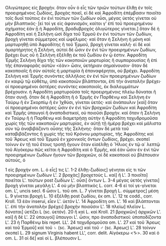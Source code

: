 Ολιγώτερος εἰς βροχήν. ὅταν οὖν ὁ εἷς τῶν τριῶν τούτων ἔλθῃ ἐν τοῖς προειρημένοις ζωδίοις, βροχὰς ποιεῖ, εἰ δὲ καὶ Ἀφροδίτη ἐπέμβασιν ποιοῖτο τοῖς δυοῖ τούτοις ἐν ἐνὶ τούτων τῶν ζωδίων οὖσι, μέγας ὑετὸς γίνεται οὐ μὴν βλαπτικός· [εἰ τοί γε εἰς ἀφανισμόν, καίτοι γ’ ἐπὶ τοῦ προειρημένου σχήματος ἐὰν ᾖ ἡ Ἀφροδίτη, βραδυβροχός ὀλιγώτερος γίνεται.] ὅταν δὲ ἡ Ἀφροδίτη καὶ ἡ Σελήνη ὡσὶ δίχα τοῦ Ἑρμοῦ ἐν ἐνὶ τούτων τῶν ζωδίων, βροχὴ γίνεται σύμμετρος καὶ ὠφέλιμος· καὶ ὅταν ἡ Σελήνη ἡ μόνη καὶ μαρτυρηθῇ ὑπὸ Ἀφροδίτης ἢ τοῦ Ἑρμοῦ, βροχὴ γίνεται καλή· εἰ δὲ καὶ ἁμαρτήρητος ἡ Σελήνη, αὐτοὶ δὲ ὦσιν ἐν ἐνὶ τῶν προειρημένων ζωδίων, βρέχει ἕως οὗ ἡ Σελήνη ἐξέλθῃ ἐκ τοῦ ζωδίου ἐν ᾧ ἐστιν. Ἀφροδίτη Ἑρμῆς Σελήνη δίχα τῆς τῶν κακοποιῶν μαρτυρίας ἢ συμπαρουσίας ἢ ἐπὶ τῆς ἐπαναφορᾶς αὐτῶν <ἐὰν> ὦσιν, ὑετήριαν σημαίνουσιν· ὅταν δὲ κακοποιοῖς ἢ σὺν αὐτοῖς ἡ μαρτυρία ἢ ἐπαναφέρηται, οὐ βρέχει. Ἀφροδίτη Σελήνη καὶ Ἑρμῆς συνόντες ἀλλήλοις ἐν ἐνὶ τῶν προειρημένων ζωδίων ἐν καιρῷ τῷ εὐθέτῳ, ὑπὸ κακοποιῶν βλάπτονται, ἐπὶ τὴν ἀνατολὴν βρέχει· οἱ προειρημένοι ἀστέρες συνόντες κακοποιοῖς, ἐκ διαλειμμάτων βρέχουσιν. ἡ Ἀφροδίτη μαρτυροῦσα τοῖς προειρημένοις πλείω δύναται ἢ ὅταν συνῇ. ὅταν δὲ ἡ Ἀφροδίτη ἢ ὁ Ἑρμῆς ἐν Παρθένῳ καὶ Σελήνη ἐν Ταύρῳ ἢ ἐν Σκορπίῳ ἢ ἐν Ἰχθύσι, γίνεται ὑετός· καὶ ἀνάπαυλιν [καὶ] ὅταν οἱ προειρημένοι ἀστέρες ὦσιν ἐν ἐνὶ τῶν βροχικῶν ζωδίων καὶ Ἀφροδίτη καὶ Ἑρμῆς ὑπαυγοὶ ἢ ἀναποδιστικοί, οὐ ποιοῦσι βροχήν. καὶ ὅταν ἡ Σελήνη ἐν Ταύρῳ ἢ ἡ Παρθένῳ καὶ διαμετρήσῃ αὐτὴν ἡ Ἀφροδίτη ταχυδρομοῦσα χωρὶς τῆς τῶν κακοποιῶν μαρτυρίας, ἐν αὐτῇ τῇ ἡμέρᾳ βρέχει καὶ μάλιστα σὺν τῷ ἀναβιβάζοντι οὖσης τῆς Σελήνης· ὅταν δὲ μετὰ τοῦ καταβιβάζοντος ἢ χωρὶς τῆς τοῦ Κρόνου μαρτυρίας, τῆς Ἀφροδίτης καὶ τοῦ Ἄρεως καὶ τοῦ Ἑρμοῦ ἐν χρονικοῖς ὄντων ζωδίοις, βρέχει. σκοπεῖ τοίνυν ἐν τῇ τοῦ ἔτους τροπῇ ἤγουν ὅταν εἰσέλθῃ ὁ Ἥλιος ἐν τῷ α΄ λεπτῷ τοῦ Αἰγόκερω πῶς κεῖται ἡ Ἀφροδίτη καὶ ὁ Ἑρμῆς, καὶ ἐὰν ὦσιν ἐν ἐνὶ τῶν προειρημένων ζωδίων ἤγουν τῶν βροχικῶν, οἱ δὲ κακοποιοὶ οὐ βλέπουσιν αὐτούς, ὁ

1 εἰς βροχήν om. L.  ὁ εἷς] τις L'. 1-2 ἔλθῃ-ζωδίοις] γένηται εἰς τι τῶν προειρημένων ζωδίων L'. 2 βροχὰς] βροχετούς L. καὶ] ἢ L'. 3 ποιοῖτο] ποιεῖται L'. τούτων post ζωδίων L'. οὖσι] ὄντων L. 3-4 μέγας ὑετὸς γίνεται] βροχὴ γίνεται μεγάλη L'. 4 οὐ μὴν βλαπτικὸς L. corr. 4-6 εἰ τοί γε-γίνεται om. L', uncis secl. 6 ὦσιν L. τοῦ om. L. 7 γίνεται βροχή L. σύμμετρος] μέση L. 9 γίνεται βροχή L. 10 ἐξέλθῃ post ζωδίου, ἐκ om. L'. 12 τε codd., corr. Kroll. 13 ἐὰν inserui, εἶεν L'. ὑετόν L'. 14 Ἀφροδίτη om. L'. 16 καὶ βλάπτονται L'. ἐπὶ τὴν ἀνατολὴν βρέχει] βροχήν ποιοῦσιν L'. 18 πλείω] πλεῖον L. δύναται] ὑετίζει L (sc. ὑετόν). 20 ἢ καὶ L. καὶ Kroll. 21 βροχικῶν] ἀρχικῶν L'. καὶ] ἢ δὲ L'. 22 ὑπαυγοὶ] ὕπαυγοι L'. ὦσιν, προ ἀναποδιστικοί: ὑποποδίζοντα L'. 23 ἡ Παρθένῳ bis repet. LL'. 24 ταχυδρομοῦσα om. L'. 27 καὶ τοῦ Ἄρεως καὶ τοῦ Ἑρμοῦ] καὶ τοῦ ♄ (sc. Ἄρεως) καὶ τοῦ ♂ (sc. Ἀρεως) L'. 28 τοίνυν σκοπεῖ L. 29 signum Virginis habent LL', corr. delit. Αἰγόκερω <♑>. 30 καὶ ὁ om. L. 31 οἱ δὲ] καὶ οἱ L. βλέπουσιν L.